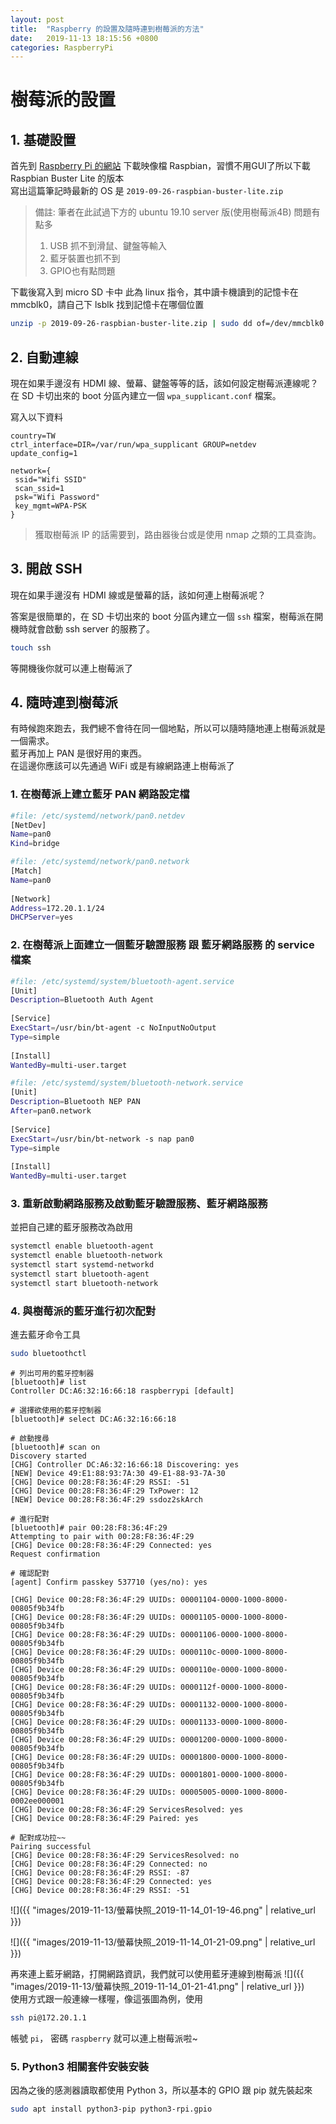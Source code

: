 ```yaml
---
layout: post
title:  "Raspberry 的設置及隨時連到樹莓派的方法"
date:   2019-11-13 18:15:56 +0800
categories: RaspberryPi 
---
```


# 樹莓派的設置

## 1. 基礎設置
首先到 [Raspberry Pi 的網站](https://www.raspberrypi.org/downloads/) 下載映像檔 Raspbian，習慣不用GUI了所以下載 Raspbian Buster Lite 的版本      
寫出這篇筆記時最新的 OS 是 `2019-09-26-raspbian-buster-lite.zip`
> 備註: 筆者在此試過下方的 ubuntu 19.10 server 版(使用樹莓派4B)
> 問題有點多
> 1. USB 抓不到滑鼠、鍵盤等輸入
> 2. 藍牙裝置也抓不到
> 3. GPIO也有點問題

下載後寫入到 micro SD 卡中
此為 linux 指令，其中讀卡機讀到的記憶卡在 mmcblk0，請自己下 lsblk 找到記憶卡在哪個位置
```bash
unzip -p 2019-09-26-raspbian-buster-lite.zip | sudo dd of=/dev/mmcblk0 bs=4M conv=fsync
```

## 2. 自動連線
現在如果手邊沒有 HDMI 線、螢幕、鍵盤等等的話，該如何設定樹莓派連線呢？   
在 SD 卡切出來的 boot 分區內建立一個 `wpa_supplicant.conf` 檔案。

寫入以下資料
```
country=TW
ctrl_interface=DIR=/var/run/wpa_supplicant GROUP=netdev
update_config=1

network={
 ssid="Wifi SSID"
 scan_ssid=1
 psk="Wifi Password"
 key_mgmt=WPA-PSK
}
```
> 獲取樹莓派 IP 的話需要到，路由器後台或是使用 nmap 之類的工具查詢。

## 3. 開啟 SSH
現在如果手邊沒有 HDMI 線或是螢幕的話，該如何連上樹莓派呢？

答案是很簡單的，在 SD 卡切出來的 boot 分區內建立一個 `ssh` 檔案，樹莓派在開機時就會啟動 ssh server 的服務了。

```bash
touch ssh
```
等開機後你就可以連上樹莓派了

## 4. 隨時連到樹莓派
有時候跑來跑去，我們總不會待在同一個地點，所以可以隨時隨地連上樹莓派就是一個需求。   
藍牙再加上 PAN 是很好用的東西。   
在這邊你應該可以先通過 WiFi 或是有線網路連上樹莓派了

### 1. 在樹莓派上建立藍牙 PAN 網路設定檔
```bash
#file: /etc/systemd/network/pan0.netdev
[NetDev]
Name=pan0
Kind=bridge
```

```bash
#file: /etc/systemd/network/pan0.network
[Match]
Name=pan0
 
[Network]
Address=172.20.1.1/24
DHCPServer=yes
```

### 2. 在樹莓派上面建立一個藍牙驗證服務 跟 藍牙網路服務 的 service 檔案
```bash
#file: /etc/systemd/system/bluetooth-agent.service
[Unit]
Description=Bluetooth Auth Agent
 
[Service]
ExecStart=/usr/bin/bt-agent -c NoInputNoOutput
Type=simple
 
[Install]
WantedBy=multi-user.target
```

```bash
#file: /etc/systemd/system/bluetooth-network.service
[Unit]
Description=Bluetooth NEP PAN
After=pan0.network
 
[Service]
ExecStart=/usr/bin/bt-network -s nap pan0
Type=simple
 
[Install]
WantedBy=multi-user.target
```

### 3. 重新啟動網路服務及啟動藍牙驗證服務、藍牙網路服務
並把自己建的藍牙服務改為啟用
```bash
systemctl enable bluetooth-agent
systemctl enable bluetooth-network
systemctl start systemd-networkd
systemctl start bluetooth-agent
systemctl start bluetooth-network
```

### 4. 與樹莓派的藍牙進行初次配對
進去藍牙命令工具
```bash
sudo bluetoothctl
```

```bluetoothctl
# 列出可用的藍牙控制器
[bluetooth]# list
Controller DC:A6:32:16:66:18 raspberrypi [default]

# 選擇欲使用的藍牙控制器
[bluetooth]# select DC:A6:32:16:66:18

# 啟動搜尋
[bluetooth]# scan on
Discovery started
[CHG] Controller DC:A6:32:16:66:18 Discovering: yes
[NEW] Device 49:E1:88:93:7A:30 49-E1-88-93-7A-30
[CHG] Device 00:28:F8:36:4F:29 RSSI: -51
[CHG] Device 00:28:F8:36:4F:29 TxPower: 12
[NEW] Device 00:28:F8:36:4F:29 ssdoz2skArch

# 進行配對
[bluetooth]# pair 00:28:F8:36:4F:29
Attempting to pair with 00:28:F8:36:4F:29
[CHG] Device 00:28:F8:36:4F:29 Connected: yes
Request confirmation

# 確認配對
[agent] Confirm passkey 537710 (yes/no): yes

[CHG] Device 00:28:F8:36:4F:29 UUIDs: 00001104-0000-1000-8000-00805f9b34fb
[CHG] Device 00:28:F8:36:4F:29 UUIDs: 00001105-0000-1000-8000-00805f9b34fb
[CHG] Device 00:28:F8:36:4F:29 UUIDs: 00001106-0000-1000-8000-00805f9b34fb
[CHG] Device 00:28:F8:36:4F:29 UUIDs: 0000110c-0000-1000-8000-00805f9b34fb
[CHG] Device 00:28:F8:36:4F:29 UUIDs: 0000110e-0000-1000-8000-00805f9b34fb
[CHG] Device 00:28:F8:36:4F:29 UUIDs: 0000112f-0000-1000-8000-00805f9b34fb
[CHG] Device 00:28:F8:36:4F:29 UUIDs: 00001132-0000-1000-8000-00805f9b34fb
[CHG] Device 00:28:F8:36:4F:29 UUIDs: 00001133-0000-1000-8000-00805f9b34fb
[CHG] Device 00:28:F8:36:4F:29 UUIDs: 00001200-0000-1000-8000-00805f9b34fb
[CHG] Device 00:28:F8:36:4F:29 UUIDs: 00001800-0000-1000-8000-00805f9b34fb
[CHG] Device 00:28:F8:36:4F:29 UUIDs: 00001801-0000-1000-8000-00805f9b34fb
[CHG] Device 00:28:F8:36:4F:29 UUIDs: 00005005-0000-1000-8000-0002ee000001
[CHG] Device 00:28:F8:36:4F:29 ServicesResolved: yes
[CHG] Device 00:28:F8:36:4F:29 Paired: yes

# 配對成功拉~~
Pairing successful
[CHG] Device 00:28:F8:36:4F:29 ServicesResolved: no
[CHG] Device 00:28:F8:36:4F:29 Connected: no
[CHG] Device 00:28:F8:36:4F:29 RSSI: -87
[CHG] Device 00:28:F8:36:4F:29 Connected: yes
[CHG] Device 00:28:F8:36:4F:29 RSSI: -51
```
![]({{ "images/2019-11-13/螢幕快照_2019-11-14_01-19-46.png" | relative_url }})   

![]({{ "images/2019-11-13/螢幕快照_2019-11-14_01-21-09.png" | relative_url }})   

再來連上藍牙網路，打開網路資訊，我們就可以使用藍牙連線到樹莓派
![]({{ "images/2019-11-13/螢幕快照_2019-11-14_01-21-41.png" | relative_url }})   
使用方式跟一般連線一樣喔，像這張圖為例，使用
```bash
ssh pi@172.20.1.1
```
帳號 `pi`， 密碼 `raspberry`
就可以連上樹莓派啦~

### 5. Python3 相關套件安裝安裝

因為之後的感測器讀取都使用 Python 3，所以基本的 GPIO 跟 pip 就先裝起來
```bash
sudo apt install python3-pip python3-rpi.gpio
```
